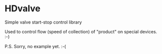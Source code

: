 # HDvalve
Simple valve start-stop control library

Used to control flow (speed of collection) of "product" on special devices. :-)

P.S. Sorry, no example yet. :-(

